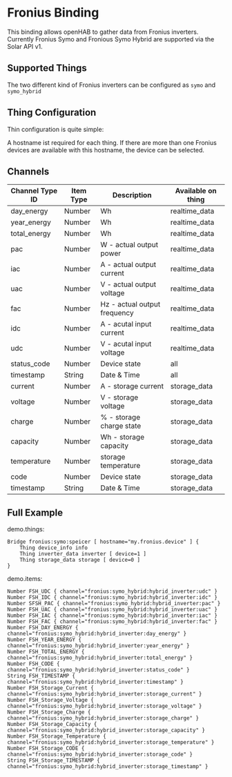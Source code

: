 # Fronius Binding

This binding allows openHAB to gather data from Fronius inverters.
Currently Fronius Symo and Fronious Symo Hybrid are supported via the Solar API v1. 

## Supported Things

The two different kind of Fronius inverters can be configured as ```symo``` and ```symo_hybrid```


## Thing Configuration

Thin configuration is quite simple:

A hostname ist required for each thing.
If there are more than one Fronius devices are available with this hostname, the device can be selected.

## Channels

| Channel Type ID     | Item Type | Description                  | Available on thing |
|---------------------|-----------|------------------------------|--------------------|
| day_energy          | Number    | Wh                           | realtime_data      |
| year_energy         | Number    | Wh                           | realtime_data      |
| total_energy        | Number    | Wh                           | realtime_data      |
| pac                 | Number    | W - actual output power      | realtime_data      |
| iac                 | Number    | A - actual output current    | realtime_data      |
| uac                 | Number    | V - actual output voltage    | realtime_data      |
| fac                 | Number    | Hz - actual output frequency | realtime_data      |
| idc                 | Number    | A - acutal input current     | realtime_data      |
| udc                 | Number    | V - acutal input voltage     | realtime_data      |
| status_code         | Number    | Device state                 | all                |
| timestamp           | String    | Date & Time                  | all                |
| current             | Number    | A - storage current          | storage_data       |
| voltage             | Number    | V - storage voltage          | storage_data       |
| charge              | Number    | % - storage charge state     | storage_data       |
| capacity            | Number    | Wh - storage capacity        | storage_data       |
| temperature         | Number    | storage temperature          | storage_data       |
| code                | Number    | Device state                 | storage_data       |
| timestamp           | String    | Date & Time                  | storage_data       |


## Full Example

demo.things:

```
Bridge fronius:symo:speicer [ hostname="my.fronius.device" ] {
    Thing device_info info
    Thing inverter_data inverter [ device=1 ]
    Thing storage_data storage [ device=0 ]
}
```

demo.items:

```
Number FSH_UDC { channel="fronius:symo_hybrid:hybrid_inverter:udc" }
Number FSH_IDC { channel="fronius:symo_hybrid:hybrid_inverter:idc" }
Number SFSH_PAC { channel="fronius:symo_hybrid:hybrid_inverter:pac" }
Number FSH_UAC { channel="fronius:symo_hybrid:hybrid_inverter:uac" }
Number FSH_IAC { channel="fronius:symo_hybrid:hybrid_inverter:iac" }
Number FSH_FAC { channel="fronius:symo_hybrid:hybrid_inverter:fac" }
Number FSH_DAY_ENERGY { channel="fronius:symo_hybrid:hybrid_inverter:day_energy" }
Number FSH_YEAR_ENERGY { channel="fronius:symo_hybrid:hybrid_inverter:year_energy" }
Number FSH_TOTAL_ENERGY { channel="fronius:symo_hybrid:hybrid_inverter:total_energy" }
Number FSH_CODE { channel="fronius:symo_hybrid:hybrid_inverter:status_code" }
String FSH_TIMESTAMP { channel="fronius:symo_hybrid:hybrid_inverter:timestamp" }
Number FSH_Storage_Current { channel="fronius:symo_hybrid:hybrid_inverter:storage_current" }
Number FSH_Storage_Voltage { channel="fronius:symo_hybrid:hybrid_inverter:storage_voltage" }
Number FSH_Storage_Charge { channel="fronius:symo_hybrid:hybrid_inverter:storage_charge" }
Number FSH_Storage_Capacity { channel="fronius:symo_hybrid:hybrid_inverter:storage_capacity" }
Number FSH_Storage_Temperature { channel="fronius:symo_hybrid:hybrid_inverter:storage_temperature" }
Number FSH_Storage_CODE { channel="fronius:symo_hybrid:hybrid_inverter:storage_code" }
String FSH_Storage_TIMESTAMP { channel="fronius:symo_hybrid:hybrid_inverter:storage_timestamp" }
```
